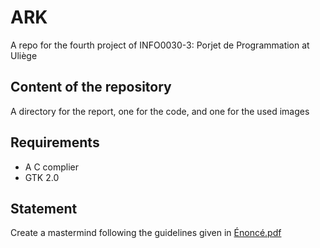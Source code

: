 # ARK

A repo for the fourth project of INFO0030-3: Porjet de Programmation at Uliège

## Content of the repository

A directory for the report, one for the code, and one for the used images

## Requirements

- A C complier
- GTK 2.0

## Statement

Create a mastermind following the guidelines given in [Énoncé.pdf](Énoncé.pdf)
